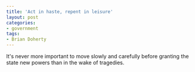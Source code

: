 ```yaml
---
title: 'Act in haste, repent in leisure'
layout: post
categories:
- government
tags:
- Brian Doherty
---
```


It's never more important to move slowly and carefully before granting the state new powers than in the wake of tragedies.